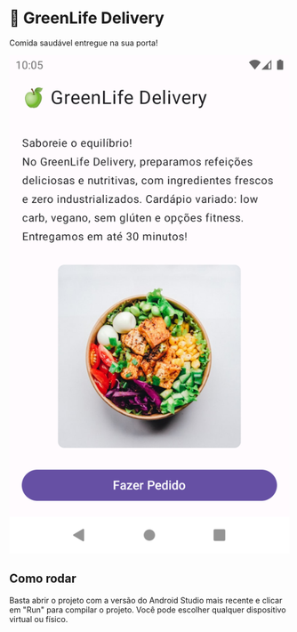 # 🍏 GreenLife Delivery
Comida saudável entregue na sua porta!

![Green life](/app.png)

## Como rodar
Basta abrir o projeto com a versão do Android Studio mais recente e clicar em "Run" para compilar o projeto. Você pode escolher qualquer dispositivo virtual ou físico.